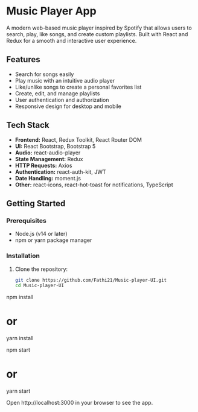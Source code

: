 # Music Player App

A modern web-based music player inspired by Spotify that allows users to search, play, like songs, and create custom playlists. Built with React and Redux for a smooth and interactive user experience.

## Features

- Search for songs easily  
- Play music with an intuitive audio player  
- Like/unlike songs to create a personal favorites list  
- Create, edit, and manage playlists  
- User authentication and authorization  
- Responsive design for desktop and mobile  

## Tech Stack

- **Frontend:** React, Redux Toolkit, React Router DOM  
- **UI:** React Bootstrap, Bootstrap 5  
- **Audio:** react-audio-player  
- **State Management:** Redux  
- **HTTP Requests:** Axios  
- **Authentication:** react-auth-kit, JWT  
- **Date Handling:** moment.js  
- **Other:** react-icons, react-hot-toast for notifications, TypeScript  

## Getting Started

### Prerequisites

- Node.js (v14 or later)  
- npm or yarn package manager  

### Installation

1. Clone the repository:  
   ```bash
   git clone https://github.com/Fathi21/Music-player-UI.git
   cd Music-player-UI

npm install
# or
yarn install

npm start
# or
yarn start

Open http://localhost:3000 in your browser to see the app.

